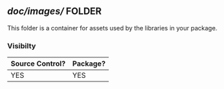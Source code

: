 <!-- 
BSD 3-Clause License
Copyright © 2022, GM Consult Pty Ltd
All rights reserved. 
-->

## *doc/images/* FOLDER

This folder is a container for assets used by the libraries in your package.

### Visibilty
|   Source Control?   |   Package?   | 
|---------------------|--------------|
|         YES         |     YES      | 

